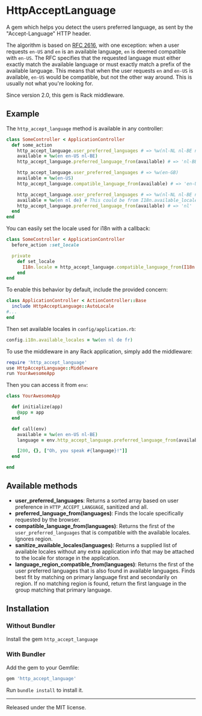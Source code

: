 # HttpAcceptLanguage

A gem which helps you detect the users preferred language, as sent by the
"Accept-Language" HTTP header.

The algorithm is based on [RFC 2616], with one exception: when a user requests
`en-US` and `en` is an available language, `en` is deemed compatible with
`en-US`. The RFC specifies that the requested language must either exactly match
the available language or must exactly match a prefix of the available language.
This means that when the user requests `en` and `en-US` is available, `en-US`
would be compatible, but not the other way around. This is usually not what
you're looking for.

Since version 2.0, this gem is Rack middleware.

## Example

The `http_accept_language` method is available in any controller:

```ruby
class SomeController < ApplicationController
  def some_action
    http_accept_language.user_preferred_languages # => %w(nl-NL nl-BE nl en-US en)
    available = %w(en en-US nl-BE)
    http_accept_language.preferred_language_from(available) # => 'nl-BE'

    http_accept_language.user_preferred_languages # => %w(en-GB)
    available = %w(en-US)
    http_accept_language.compatible_language_from(available) # => 'en-US'

    http_accept_language.user_preferred_languages # => %w(nl-NL nl-BE nl en-US en)
    available = %w(en nl de) # This could be from I18n.available_locales
    http_accept_language.preferred_language_from(available) # => 'nl'
  end
end
```

You can easily set the locale used for i18n with a callback:

```ruby
class SomeController < ApplicationController
  before_action :set_locale

  private
    def set_locale
      I18n.locale = http_accept_language.compatible_language_from(I18n.available_locales)
    end
end
```

To enable this behavior by default, include the provided concern:

```ruby
class ApplicationController < ActionController::Base
  include HttpAcceptLanguage::AutoLocale
#...
end
```

Then set available locales in `config/application.rb`:

```ruby
config.i18n.available_locales = %w(en nl de fr)
```

To use the middleware in any Rack application, simply add the middleware:

``` ruby
require 'http_accept_language'
use HttpAcceptLanguage::Middleware
run YourAwesomeApp
```

Then you can access it from `env`:

``` ruby
class YourAwesomeApp

  def initialize(app)
    @app = app
  end

  def call(env)
    available = %w(en en-US nl-BE)
    language = env.http_accept_language.preferred_language_from(available)

    [200, {}, ["Oh, you speak #{language}!"]]
  end

end
```

## Available methods

* **user_preferred_languages**: Returns a sorted array based on user preference
  in `HTTP_ACCEPT_LANGUAGE`, sanitized and all.
* **preferred_language_from(languages)**: Finds the locale specifically
  requested by the browser.
* **compatible_language_from(languages)**: Returns the first of the
  `user_preferred_languages` that is compatible with the available locales.
  Ignores region.
* **sanitize_available_locales(languages)**: Returns a supplied list of
  available locales without any extra application info that may be attached to
  the locale for storage in the application.
* **language_region_compatible_from(languages)**: Returns the first of the user
  preferred languages that is also found in available languages.  Finds best fit
  by matching on primary language first and secondarily on region.  If no
  matching region is found, return the first language in the group matching that
  primary language.

## Installation

### Without Bundler

Install the gem `http_accept_language`

### With Bundler

Add the gem to your Gemfile:

``` ruby
gem 'http_accept_language'
```

Run `bundle install` to install it.

---

Released under the MIT license.

[RFC 2616]: http://www.w3.org/Protocols/rfc2616/rfc2616-sec14.html